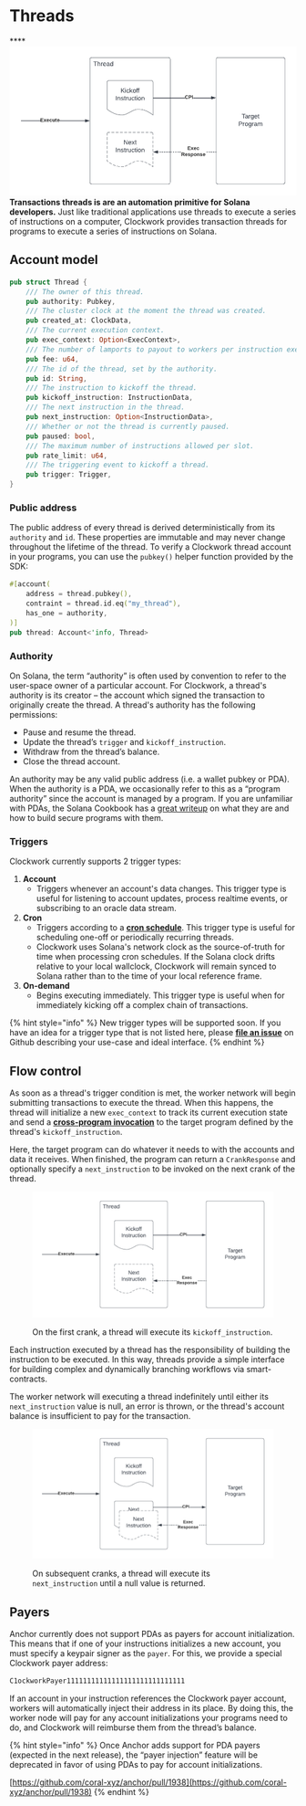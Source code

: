 # Threads

****![](<../.gitbook/assets/Blank document (19) (1).png>)**Transactions threads is are an automation primitive for Solana developers.** Just like traditional applications use threads to execute a series of instructions on a computer, Clockwork provides transaction threads for programs to execute a series of instructions on Solana.&#x20;

## Account model

```rust
pub struct Thread {
    /// The owner of this thread.
    pub authority: Pubkey,
    /// The cluster clock at the moment the thread was created.
    pub created_at: ClockData,
    /// The current execution context.
    pub exec_context: Option<ExecContext>,
    /// The number of lamports to payout to workers per instruction execution.
    pub fee: u64,
    /// The id of the thread, set by the authority.
    pub id: String,
    /// The instruction to kickoff the thread.
    pub kickoff_instruction: InstructionData,
    /// The next instruction in the thread.
    pub next_instruction: Option<InstructionData>,
    /// Whether or not the thread is currently paused.
    pub paused: bool,
    /// The maximum number of instructions allowed per slot.
    pub rate_limit: u64,
    /// The triggering event to kickoff a thread.
    pub trigger: Trigger,
}
```

### Public address

The public address of every thread is derived deterministically from its `authority` and `id`. These properties are immutable and may never change throughout the lifetime of the thread. To verify a Clockwork thread account in your programs, you can use the `pubkey()` helper function provided by the SDK:

```rust
#[account(
    address = thread.pubkey(),
    contraint = thread.id.eq("my_thread"),
    has_one = authority,
)]
pub thread: Account<'info, Thread>
```

### Authority

On Solana, the term “authority” is often used by convention to refer to the user-space owner of a particular account. For Clockwork, a thread's authority is its creator – the account which signed the transaction to originally create the thread. A thread's authority has the following permissions:

* Pause and resume the thread.
* Update the thread’s `trigger` and `kickoff_instruction`.
* Withdraw from the thread’s balance.
* Close the thread account.

An authority may be any valid public address (i.e. a wallet pubkey or PDA). When the authority is a PDA, we occasionally refer to this as a “program authority” since the account is managed by a program. If you are unfamiliar with PDAs, the Solana Cookbook has a [great writeup](https://solanacookbook.com/core-concepts/pdas.html) on what they are and how to build secure programs with them.

### Triggers

Clockwork currently supports 2 trigger types:

1. **Account**
   * Triggers whenever an account's data changes. This trigger type is useful for listening to account updates, process realtime events, or subscribing to an oracle data stream.&#x20;
2. **Cron**&#x20;
   * Triggers according to a [**cron schedule**](https://en.wikipedia.org/wiki/Cron). This trigger type is useful for scheduling one-off or periodically recurring threads.&#x20;
   * Clockwork uses Solana's network clock as the source-of-truth for time when processing cron schedules. If the Solana clock drifts relative to your local wallclock, Clockwork will remain synced to Solana rather than to the time of your local reference frame.
3. **On-demand**  
   * Begins executing immediately. This trigger type is useful when for immediately kicking off a complex chain of transactions.

{% hint style="info" %}
New trigger types will be supported soon. If you have an idea for a trigger type that is not listed here, please [**file an issue**](https://github.com/clockwork-xyz/clockwork/issues) on Github describing your use-case and ideal interface.
{% endhint %}

## Flow control

As soon as a thread's trigger condition is met, the worker network will begin submitting transactions to execute the thread. When this happens, the thread will initialize a new `exec_context` to track its current execution state and send a [**cross-program invocation**](https://docs.solana.com/developing/programming-model/calling-between-programs) to the target program defined by the thread's `kickoff_instruction`.

Here, the target program can do whatever it needs to with the accounts and data it receives. When finished, the program can return a `CrankResponse` and optionally specify a `next_instruction` to be invoked on the next crank of the thread.

<figure><img src="../.gitbook/assets/Blank document (19).png" alt=""><figcaption><p>On the first crank, a thread will execute its <code>kickoff_instruction</code>.</p></figcaption></figure>

Each instruction executed by a thread has the responsibility of building the instruction to be executed. In this way, threads provide a simple interface for building complex and dynamically branching workflows via smart-contracts.&#x20;

The worker network will executing a thread indefinitely until either its `next_instruction` value is null, an error is thrown, or the thread's account balance is insufficient to pay for the transaction.

<figure><img src="../.gitbook/assets/Blank document (20).png" alt=""><figcaption><p>On subsequent cranks, a thread will execute its <code>next_instruction</code> until a null value is returned.</p></figcaption></figure>

## Payers

Anchor currently does not support PDAs as payers for account initialization. This means that if one of your instructions initializes a new account, you must specify a keypair signer as the `payer`. For this, we provide a special Clockwork payer address:

```rust
C1ockworkPayer11111111111111111111111111111
```

If an account in your instruction references the Clockwork payer account, workers will automatically inject their address in its place. By doing this, the worker node will pay for any account initializations your programs need to do, and Clockwork will reimburse them from the thread’s balance.

{% hint style="info" %}
Once Anchor adds support for PDA payers (expected in the next release), the “payer injection” feature will be deprecated in favor of using PDAs to pay for account initializations.

[https://github.com/coral-xyz/anchor/pull/1938](https://github.com/coral-xyz/anchor/pull/1938)
{% endhint %}
